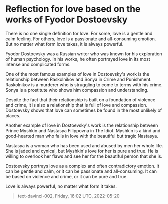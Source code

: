 # Reflection for love based on the works of Fyodor Dostoevsky



There is no one single definition for love. For some, love is a gentle and calm feeling. For others, love is a passionate and all-consuming emotion. But no matter what form love takes, it is always powerful.

Fyodor Dostoevsky was a Russian writer who was known for his exploration of human psychology. In his works, he often portrayed love in its most intense and complicated forms.

One of the most famous examples of love in Dostoevsky's work is the relationship between Raskolnikov and Sonya in Crime and Punishment. Raskolnikov is a murderer who is struggling to come to terms with his crime. Sonya is a prostitute who shows him compassion and understanding.

Despite the fact that their relationship is built on a foundation of violence and crime, it is also a relationship that is full of love and compassion. Dostoevsky shows that love can sometimes be found in the most unlikely of places.

Another example of love in Dostoevsky's work is the relationship between Prince Myshkin and Nastasya Filippovna in The Idiot. Myshkin is a kind and good-hearted man who falls in love with the beautiful but tragic Nastasya.

Nastasya is a woman who has been used and abused by men her whole life. She is jaded and cynical, but Myshkin's love for her is pure and true. He is willing to overlook her flaws and see her for the beautiful person that she is.

Dostoevsky portrays love as a complex and often contradictory emotion. It can be gentle and calm, or it can be passionate and all-consuming. It can be based on violence and crime, or it can be pure and true.

Love is always powerful, no matter what form it takes.

> text-davinci-002, Friday, 16:02 UTC, 2022-05-20
